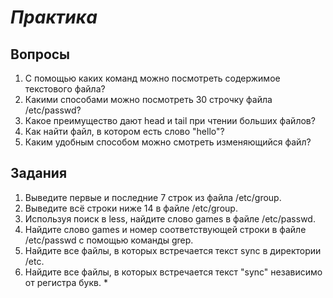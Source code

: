 # *Практика*

## Вопросы

1. С помощью каких команд можно посмотреть содержимое текстового файла?
2. Какими способами можно посмотреть 30 строчку файла /etc/passwd?
3. Какое преимущество дают head и tail при чтении больших файлов?
4. Как найти файл, в котором есть слово "hello"?
5. Каким удобным способом можно смотреть изменяющийся файл?

## Задания

1. Выведите первые и последние 7 строк из файла /etc/group.
2. Выведите всё строки ниже 14 в файле /etc/group.
3. Используя поиск в less, найдите слово games в файле /etc/passwd.
3. Найдите слово games и номер соответствующей строки в файле /etc/passwd с помощью команды grep.
4. Найдите все файлы, в которых встречается текст sync в директории /etc.
5. Найдите все файлы, в которых встречается текст "sync" независимо от регистра букв. *